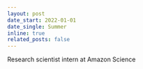 ```yaml
---
layout: post
date_start: 2022-01-01
date_single: Summer
inline: true
related_posts: false
---
```


Research scientist intern at Amazon Science
